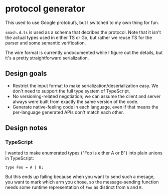 # protocol generator

This used to use Google protobufs, but I switched to my own thing for fun.

`smash.d.ts` is used as a schema that decribes the protocol.  Note that it
isn't the actual types used in either TS or Go, but rather we reuse TS for
the parser and some semantic verification.

The wire format is currently undocumented while I figure out the details, but
it's a pretty straightforward serialization.

## Design goals

- Restrict the input format to make serialization/deserialization easy.  We don't
  need to support the full type system of TypeScript.
- No versioning-related negotiation; we can assume the client and server always
  were built from exactly the same version of the code.
- Generate native-feeling code in each language, even if that means the per-language
  generated APIs don't match each other.

## Design notes

### TypeScript

I wanted to make enumerated types ("Foo is either A or B") into plain unions in
TypeScript:

```
type Foo = A | B;
```

But this ends up failing because when you want to send such a mesage, you
want to mark which arm you chose, so the message-sending function needs some
runtime representation of `Foo` as distinct from `A` and `B`.